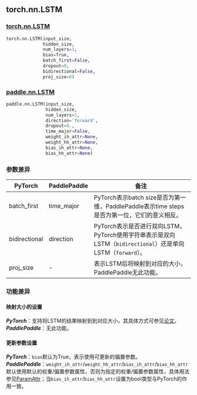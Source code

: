 ## torch.nn.LSTM
### [torch.nn.LSTM](https://pytorch.org/docs/stable/generated/torch.nn.LSTM.html?highlight=lstm#torch.nn.LSTM)
```python
torch.nn.LSTM(input_size,
              hidden_size,
              num_layers=1,
              bias=True,
              batch_first=False,
              dropout=0,
              bidirectional=False,
              proj_size=0)
```

### [paddle.nn.LSTM](https://www.paddlepaddle.org.cn/documentation/docs/zh/api/paddle/nn/LSTM_cn.html#lstm)
```python
paddle.nn.LSTM(input_size,
               hidden_size,
               num_layers=1,
               direction='forward',
               dropout=0.,
               time_major=False,
               weight_ih_attr=None,
               weight_hh_attr=None,
               bias_ih_attr=None,
               bias_hh_attr=None)
```
### 参数差异
| PyTorch       | PaddlePaddle | 备注                                                   |
| ------------- | ------------ | ------------------------------------------------------ |
| batch_first   | time_major   | PyTorch表示batch size是否为第一维，PaddlePaddle表示time steps是否为第一位，它们的意义相反。  |
| bidirectional | direction    | PyTorch表示是否进行双向LSTM，PyTorch使用字符串表示是双向LSTM（`bidirectional`）还是单向LSTM（`forward`）。 |
| proj_size   | -   | 表示LSTM后将映射到对应的大小，PaddlePaddle无此功能。  |

### 功能差异

#### 映射大小的设置
***PyTorch***：支持将LSTM的结果映射到到对应大小，其具体方式可参见[论文](https://arxiv.org/abs/1402.1128)。  
***PaddlePaddle***：无此功能。

#### 更新参数设置
***PyTorch***：`bias`默认为True，表示使用可更新的偏置参数。  
***PaddlePaddle***：`weight_ih_attr`/`weight_hh_attr`/`bias_ih_attr`/`bias_hh_attr`默认使用默认的权重/偏置参数属性，否则为指定的权重/偏置参数属性，具体用法参见[ParamAttr](https://www.paddlepaddle.org.cn/documentation/docs/zh/api/paddle/fluid/param_attr/ParamAttr_cn.html#cn-api-fluid-paramattr)；当`bias_ih_attr`/`bias_hh_attr`设置为bool类型与PyTorch的作用一致。  

